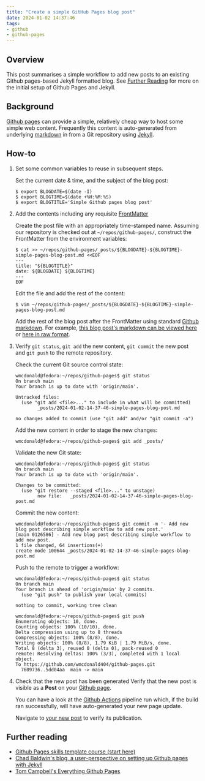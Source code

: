 ```yaml
---
title: "Create a simple GitHub Pages blog post"
date: 2024-01-02 14:37:46
tags:
- github
- github-pages
---
```

## Overview
This post summarises a simple workflow to add new posts to an existing Github pages-based Jekyll formatted blog. See [Further Reading](#further-reading) for more on the initial setup of Github Pages and Jekyll.

## Background
[Github pages](https://pages.github.com/) can provide a simple, relatively cheap way to host some simple web content. Frequently this content is auto-generated from underlying [markdown](https://docs.github.com/en/get-started/writing-on-github/getting-started-with-writing-and-formatting-on-github/basic-writing-and-formatting-syntax) in from a Git repository using [Jekyll](https://docs.github.com/en/pages/setting-up-a-github-pages-site-with-jekyll).

## How-to
1. Set some common variables to reuse in subsequent steps.

    Set the current date & time, and the subject of the blog post:
    ```
    $ export BLOGDATE=$(date -I)
    $ export BLOGTIME=$(date +%H:%M:%S)
    $ export BLOGTITLE='Simple Github pages blog post'
    ```

2. Add the contents including any requisite [FrontMatter](https://jekyllrb.com/docs/front-matter/)

    Create the post file with an appropriately time-stamped name. Assuming our repository is checked out at `~/repos/github-pages/`, construct the FrontMatter from the environment variables:    
    ```
    $ cat >> ~/repos/github-pages/_posts/${BLOGDATE}-${BLOGTIME}-simple-pages-blog-post.md <<EOF
    ---
    title: "${BLOGTITLE}"
    date: ${BLOGDATE} ${BLOGTIME}
    ---
    EOF
    ```

    Edit the file and add the rest of the content:
    
    ```
    $ vim ~/repos/github-pages/_posts/${BLOGDATE}-${BLOGTIME}-simple-pages-blog-post.md
    ```

    Add the rest of the blog post after the FrontMatter using standard [Github markdown](https://docs.github.com/en/get-started/writing-on-github/getting-started-with-writing-and-formatting-on-github/basic-writing-and-formatting-syntax). For example, [this blog post's markdown can be viewed here](https://github.com/wmcdonald404/github-pages/blob/main/_posts/2024-01-02-14-37-46-github-pages-simple-blog.md?plain=1) or [here in raw format](https://raw.githubusercontent.com/wmcdonald404/github-pages/refs/heads/main/_posts/2024-01-02-14-37-46-github-pages-simple-blog.md).

    

3. Verify `git status`, `git add` the new content, `git commit` the new post and `git push` to the remote repository.
    
    Check the current Git source control state:
    ```
    wmcdonald@fedora:~/repos/github-pages$ git status
    On branch main
    Your branch is up to date with 'origin/main'.

    Untracked files:
      (use "git add <file>..." to include in what will be committed)
            _posts/2024-01-02-14-37-46-simple-pages-blog-post.md

    no changes added to commit (use "git add" and/or "git commit -a")
    ```
    Add the new content in order to stage the new changes:
    ```
    wmcdonald@fedora:~/repos/github-pages$ git add _posts/
    ```
    Validate the new Git state:
    ```
    wmcdonald@fedora:~/repos/github-pages$ git status
    On branch main
    Your branch is up to date with 'origin/main'.

    Changes to be committed:
      (use "git restore --staged <file>..." to unstage)
            new file:   _posts/2024-01-02-14-37-46-simple-pages-blog-post.md
    ```
    Commit the new content:
    ```
    wmcdonald@fedora:~/repos/github-pages$ git commit -m '- Add new blog post describing simple workflow to add new post.'
    [main 0126586] - Add new blog post describing simple workflow to add new post.
    1 file changed, 64 insertions(+)
    create mode 100644 _posts/2024-01-02-14-37-46-simple-pages-blog-post.md
    ```
    Push to the remote to trigger a workflow:
    ```
    wmcdonald@fedora:~/repos/github-pages$ git status
    On branch main
    Your branch is ahead of 'origin/main' by 2 commits.
      (use "git push" to publish your local commits)

    nothing to commit, working tree clean

    wmcdonald@fedora:~/repos/github-pages$ git push
    Enumerating objects: 10, done.
    Counting objects: 100% (10/10), done.
    Delta compression using up to 8 threads
    Compressing objects: 100% (8/8), done.
    Writing objects: 100% (8/8), 1.79 KiB | 1.79 MiB/s, done.
    Total 8 (delta 3), reused 0 (delta 0), pack-reused 0
    remote: Resolving deltas: 100% (3/3), completed with 1 local object.
    To https://github.com/wmcdonald404/github-pages.git
      7609736..5dd04aa  main -> main
    ```

4. Check that the new post has been generated
    Verify that the new post is visible as a **Post** on your [Github page](https://wmcdonald404.github.io/github-pages/).

    You can have a look at the [Github Actions](https://github.com/wmcdonald404/github-pages/actions) pipeline run which, if the build ran successfully, will have auto-generated your new page update.

    Navigate to [your new post](https://wmcdonald404.github.io/github-pages/2024/01/02/14-37-46-simple-pages-blog-post.html) to verify its publication.

## Further reading
- [Github Pages skills template course (start here)](https://github.com/skills/github-pages)
- [Chad Baldwin's blog, a user-perspective on setting up Github pages with Jekyll](https://chadbaldwin.net/2021/03/14/how-to-build-a-sql-blog.html)
- [Tom Campbell's Everything Github Pages](https://tomcam.github.io/least-github-pages/)
